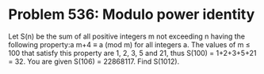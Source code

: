 # Problem 536: Modulo power identity 
Let S(n) be the sum of all positive integers m not exceeding n having
the following property:a m+4 ≡ a (mod m) for all integers a. The values
of m ≤ 100 that satisfy this property are 1, 2, 3, 5 and 21, thus S(100)
= 1+2+3+5+21 = 32. You are given S(106) = 22868117. Find S(1012).
